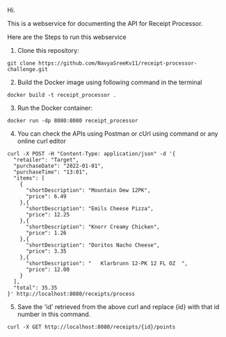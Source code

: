 Hi.

This is a webservice for documenting the API for Receipt Processor.

Here are the Steps to run this webservice

1. Clone this repository:

```
git clone https://github.com/NavyaSreeKv11/receipt-processor-challenge.git
```

2. Build the Docker image using following command in the terminal

```
docker build -t receipt_processor .
```

3. Run the Docker container:

```
docker run -dp 8080:8080 receipt_processor
```

4. You can check the APIs using Postman or cUrl using command or any online curl editor
```
curl -X POST -H "Content-Type: application/json" -d '{
  "retailer": "Target",
  "purchaseDate": "2022-01-01",
  "purchaseTime": "13:01",
  "items": [
    {
      "shortDescription": "Mountain Dew 12PK",
      "price": 6.49
    },{
      "shortDescription": "Emils Cheese Pizza",
      "price": 12.25
    },{
      "shortDescription": "Knorr Creamy Chicken",
      "price": 1.26
    },{
      "shortDescription": "Doritos Nacho Cheese",
      "price": 3.35
    },{
      "shortDescription": "   Klarbrunn 12-PK 12 FL OZ  ",
      "price": 12.00
    }
  ],
  "total": 35.35
}' http://localhost:8080/receipts/process

```

5. Save the 'id' retrieved from the above curl and replace {id} with that id number in this command.

```
curl -X GET http://localhost:8080/receipts/{id}/points
```
